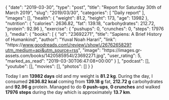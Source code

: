 {
    "date": "2019-03-30",
    "type": "post",
    "title": "Report for Saturday 30th of March 2019",
    "slug": "2019\/03\/30",
    "categories": [
        "Daily report"
    ],
    "images": [],
    "health": {
        "weight": 81.2,
        "height": 173,
        "age": 13982
    },
    "nutrition": {
        "calories": 2636.82,
        "fat": 139.18,
        "carbohydrates": 212.72,
        "protein": 92.96
    },
    "exercise": {
        "pushups": 0,
        "crunches": 0,
        "steps": 17976
    },
    "media": {
        "books": [
            {
                "id": "23692271",
                "title": "Sapiens: A Brief History of Humankind",
                "author": "Yuval Noah Harari",
                "link": "https:\/\/www.goodreads.com\/review\/show\/2676265829?utm_medium=api&utm_source=rss",
                "image": "https:\/\/images.gr-assets.com\/books\/1420585954l\/23692271.jpg",
                "user_rating": 5,
                "marked_as_read": "2019-03-30T06:47:08+00:00"
            }
        ],
        "podcast": [],
        "youtube": [],
        "movies": [],
        "photos": []
    }
}

Today I am <strong>13982 days</strong> old and my weight is <strong>81.2 kg</strong>. During the day, I consumed <strong>2636.82 kcal</strong> coming from <strong>139.18 g</strong> fat, <strong>212.72 g</strong> carbohydrates and <strong>92.96 g</strong> protein. Managed to do <strong>0 push-ups</strong>, <strong>0 crunches</strong> and walked <strong>17976 steps</strong> during the day which is approximately <strong>13.7 km</strong>.